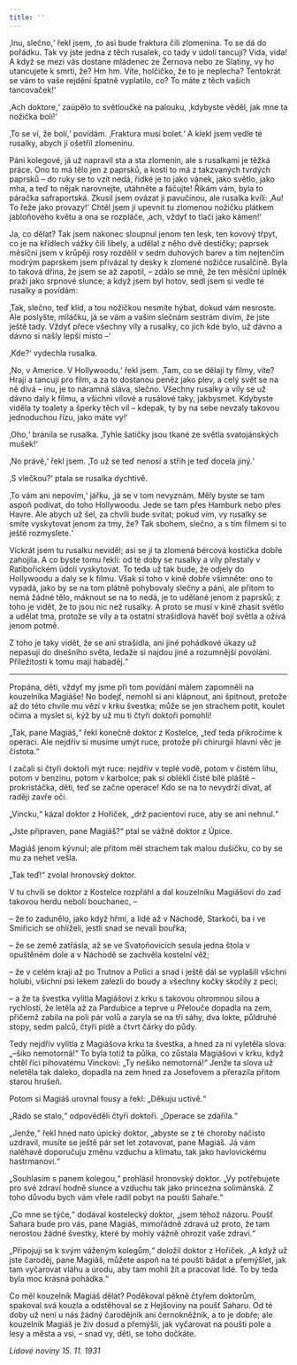 ```yaml
---
title: ''
---
```


‚Inu, slečno,‘ řekl jsem, ‚to asi bude fraktura čili zlomenina. To se dá do pořádku. Tak vy jste jedna z těch rusalek, co tady v údolí tancují? Vida, vida! A když se mezi vás dostane mládenec ze Žernova nebo ze Slatiny, vy ho utancujete k smrti, že? Hm hm. Víte, holčičko, že to je neplecha? Tentokrát se vám to vaše rejdění špatně vyplatilo, co? To máte z těch vašich tancovaček!‘

‚Ach doktore,‘ zaúpělo to světloučké na palouku, ‚kdybyste věděl, jak mne ta nožička bolí!‘

‚To se ví, že bolí,‘ povídám. ‚Fraktura musí bolet.‘ A klekl jsem vedle té rusalky, abych jí ošetřil zlomeninu.

Páni kolegové, já už napravil sta a sta zlomenin, ale s rusalkami je těžká práce. Ono to má tělo jen z paprsků, a kosti to má z takzvaných tvrdých paprsků – do ruky se to vzít nedá, řídké je to jako vánek, jako světlo, jako mha, a teď to nějak narovnejte, utáhněte a fáčujte! Říkám vám, byla to páračka safraportská. Zkusil jsem ovázat ji pavučinou, ale rusalka kvílí: ‚Au! To řeže jako provazy!‘ Chtěl jsem jí upevnit tu zlomenou nožičku plátkem jabloňového květu a ona se rozpláče, ‚ach, vždyť to tlačí jako kámen!‘

Ja, co dělat? Tak jsem nakonec sloupnul jenom ten lesk, ten kovový třpyt, co je na křídlech vážky čili libely, a udělal z něho dvě destičky; paprsek měsíční jsem v krůpěji rosy rozdělil v sedm duhových barev a tím nejtenčím modrým paprskem jsem přivázal ty desky k zlomené nožičce rusalčině. Byla to taková dřina, že jsem se až zapotil, – zdálo se mně, že ten měsíční úplněk praží jako srpnové slunce; a když jsem byl hotov, sedl jsem si vedle té rusalky a povídám:

‚Tak, slečno, teď klid, a tou nožičkou nesmíte hýbat, dokud vám nesroste. Ale poslyšte, miláčku, já se vám a vašim slečnám sestrám divím, že jste ještě tady. Vždyť přece všechny víly a rusalky, co jich kde bylo, už dávno a dávno si našly lepší místo –‘

‚Kde?‘ vydechla rusalka.

‚No, v Americe. V Hollywoodu,‘ řekl jsem. ‚Tam, co se dělají ty filmy, víte? Hrají a tancují pro film, a za to dostanou peněz jako plev, a celý svět se na ně dívá – inu, je to náramná sláva, slečno. Všechny rusalky a víly se už dávno daly k filmu, a všichni vílové a rusálové taky, jakbysmet. Kdybyste viděla ty toalety a šperky těch víl – kdepak, ty by na sebe nevzaly takovou jednoduchou řízu, jako máte vy!‘

‚Oho,‘ bránila se rusalka. ‚Tyhle šatičky jsou tkané ze světla svatojánských mušek!‘

‚No právě,‘ řekl jsem. ‚To už se teď nenosí a střih je teď docela jiný.‘

‚S vlečkou?‘ ptala se rusalka dychtivě.

‚To vám ani nepovím,‘ jářku, ‚já se v tom nevyznám. Měly byste se tam aspoň podívat, do toho Hollywoodu. Jede se tam přes Hamburk nebo přes Havre. Ale abych už šel, za chvíli bude svítat; pokud vím, vy rusalky se smíte vyskytovat jenom za tmy, že? Tak sbohem, slečno, a s tím filmem si to ještě rozmyslete.‘

Víckrát jsem tu rusalku neviděl; asi se jí ta zlomená bércová kostička dobře zahojila. A co byste tomu řekli: od té doby se rusalky a víly přestaly v Ratibořickém údolí vyskytovat. To teda už tak bude, že odjely do Hollywoodu a daly se k filmu. Však si toho v kině dobře všimněte: ono to vypadá, jako by se na tom plátně pohybovaly slečny a páni, ale přitom to nemá žádné tělo, máknout se na to nedá, je to udělané jenom z paprsků; z toho je vidět, že to jsou nic než rusalky. A proto se musí v kině zhasit světlo a udělat tma, protože se víly a ta ostatní strašidlová havěť bojí světla a ožívá jenom potmě.

Z toho je taky vidět, že se ani strašidla, ani jiné pohádkové úkazy už nepasují do dnešního světa, ledaže si najdou jiné a rozumnější povolání. Příležitosti k tomu mají habaděj.“

* * *

Propána, děti, vždyť my jsme při tom povídání málem zapomněli na kouzelníka Magiáše! No bodejť, nemohl si ani klápnout, ani špitnout, protože až do této chvíle mu vězí v krku švestka; může se jen strachem potit, koulet očima a myslet si, kýž by už mu ti čtyři doktoři pomohli!

  

„Tak, pane Magiáš,“ řekl konečně doktor z Kostelce, „teď teda přikročíme k operaci. Ale nejdřív si musíme umýt ruce, protože při chirurgii hlavní věc je čistota.“

I začali si čtyři doktoři mýt ruce: nejdřív v teplé vodě, potom v čistém lihu, potom v benzínu, potom v karbolce; pak si oblékli čisté bílé pláště – prokristáčka, děti, teď se začne operace! Kdo se na to nevydrží dívat, ať raději zavře oči.

„Vincku,“ kázal doktor z Hořiček, „drž pacientovi ruce, aby se ani nehnul.“

„Jste připraven, pane Magiáš?“ ptal se vážně doktor z Úpice.

Magiáš jenom kývnul; ale přitom měl strachem tak malou dušičku, co by se mu za nehet vešla.

„Tak teď!“ zvolal hronovský doktor.

V tu chvíli se doktor z Kostelce rozpřáhl a dal kouzelníku Magiášovi do zad takovou herdu neboli bouchanec, –

– že to zadunělo, jako když hřmí, a lidé až v Náchodě, Starkoči, ba i ve Smiřicích se ohlíželi, jestli snad se nevalí bouřka;

– že se země zatřásla, až se ve Svatoňovicích sesula jedna štola v opuštěném dole a v Náchodě se zachvěla kostelní věž;

– že v celém kraji až po Trutnov a Polici a snad i ještě dál se vyplašili všichni holubi, všichni psi lekem zalezli do boudy a všechny kočky skočily z pecí;

– a že ta švestka vylítla Magiášovi z krku s takovou ohromnou silou a rychlostí, že letěla až za Pardubice a teprve u Přelouče dopadla na zem, přičemž zabila na poli pár volů a zaryla se na tři sáhy, dva lokte, půldruhé stopy, sedm palců, čtyři pídě a čtvrt čárky do půdy.

Tedy nejdřív vylítla z Magiášova krku ta švestka, a hned za ní vyletěla slova: „–šiko nemotorná!“ To byla totiž ta půlka, co zůstala Magiášovi v krku, když chtěl říci pihovatému Vinckovi: „Ty nešiko nemotorná!“ Jenže ta slova už neletěla tak daleko, dopadla na zem hned za Josefovem a přerazila přitom starou hrušeň.

Potom si Magiáš urovnal fousy a řekl: „Děkuju uctivě.“

„Rádo se stalo,“ odpověděli čtyři doktoři. „Operace se zdařila.“

„Jenže,“ řekl hned nato úpický doktor, „abyste se z té choroby načisto uzdravil, musíte se ještě pár set let zotavovat, pane Magiáš. Já vám naléhavě doporučuju změnu vzduchu a klimatu, tak jako havlovickému hastrmanovi.“

„Souhlasím s panem kolegou,“ prohlásil hronovský doktor. „Vy potřebujete pro své zdraví hodně slunce a vzduchu tak jako princezna solimánská. Z toho důvodu bych vám vřele radil pobyt na poušti Sahaře.“

„Co mne se týče,“ dodával kostelecký doktor, „jsem téhož názoru. Poušť Sahara bude pro vás, pane Magiáš, mimořádně zdravá už proto, že tam nerostou žádné švestky, které by mohly vážně ohrozit vaše zdraví.“

„Připojuji se k svým váženým kolegům,“ doložil doktor z Hořiček. „A když už jste čaroděj, pane Magiáš, můžete aspoň na té poušti bádat a přemýšlet, jak tam vyčarovat vláhu a úrodu, aby tam mohli žít a pracovat lidé. To by teda byla moc krásná pohádka.“

Co měl kouzelník Magiáš dělat? Poděkoval pěkně čtyřem doktorům, spakoval svá kouzla a odstěhoval se z Hejšoviny na poušť Saharu. Od té doby už není u nás žádný čarodějník ani černokněžník, a to je dobře; ale kouzelník Magiáš je živ dosud a přemýšlí, jak vyčarovat na poušti pole a lesy a města a vsi, – snad vy, děti, se toho dočkáte.

_Lidové noviny 15. 11. 1931_
